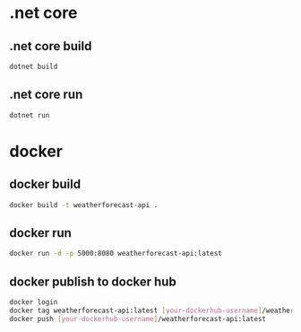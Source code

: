 # .net core

## .net core build

```sh
dotnet build
```

## .net core run

```sh
dotnet run
```

# docker

## docker build

```sh
docker build -t weatherforecast-api .
```

## docker run

```sh
docker run -d -p 5000:8080 weatherforecast-api:latest
```

## docker publish to docker hub

```sh
docker login
docker tag weatherforecast-api:latest [your-dockerhub-username]/weatherforecast-api:latest
docker push [your-dockerhub-username]/weatherforecast-api:latest
```